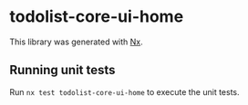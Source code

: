 # todolist-core-ui-home

This library was generated with [Nx](https://nx.dev).

## Running unit tests

Run `nx test todolist-core-ui-home` to execute the unit tests.
